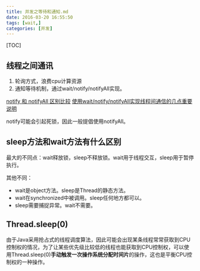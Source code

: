 ```yaml
---
title: 并发之等待和通知.md
date: 2016-03-20 16:55:50
tags: [wait,]
categories: [并发]
---
```


[TOC]

<!--more-->

## 线程之间通讯

1. 轮询方式，浪费cpu计算资源
2. 通知等待机制，通过wait/notify/notifyAll实现。

[notify 和 notifyAll 区别比较](http://www.importnew.com/10173.html)
[使用wait/notify/notifyAll实现线程间通信的几点重要说明](使用wait/notify/notifyAll实现线程间通信的几点重要说明)

notify可能会引起死锁，因此一般提倡使用notifyAll。

## sleep方法和wait方法有什么区别

最大的不同点：wait释放锁，sleep不释放锁。wait用于线程交互，sleep用于暂停执行。

其他不同：

- wait是object方法。sleep是Thread的静态方法。
- wait在synchronized中被调用。sleep任何地方都可以。
- sleep需要捕捉异常。wait不需要。

## Thread.sleep(0)

由于Java采用抢占式的线程调度算法，因此可能会出现某条线程常常获取到CPU控制权的情况，为了让某些优先级比较低的线程也能获取到CPU控制权，可以使用Thread.sleep(0)**手动触发一次操作系统分配时间片**的操作，这也是平衡CPU控制权的一种操作。

